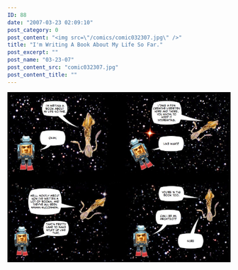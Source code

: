 ```yaml
---
ID: 88
date: "2007-03-23 02:09:10"
post_category: 0
post_content: "<img src=\"/comics/comic032307.jpg\" />"
title: "I'm Writing A Book About My Life So Far."
post_excerpt: ""
post_name: "03-23-07"
post_content_src: "comic032307.jpg"
post_content_title: ""
---
```



[![](/comics-hi-res/comic032307.jpg)](/comics-hi-res/comic032307.jpg "")
